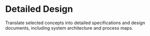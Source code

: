 # Detailed Design

Translate selected concepts into detailed specifications and design documents, including system architecture and process maps.